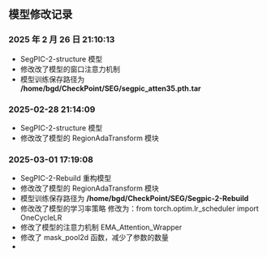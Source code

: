 <!--
 * @Author: feng 1804831168@qq.com
 * @Date: 2025-02-26 21:09:54
 * @LastEditors: feng 1804831168@qq.com
 * @LastEditTime: 2025-03-02 17:18:04
 * @Description:
 * Copyright (c) 2025 by Feng, All Rights Reserved.
-->

## 模型修改记录

### 2025 年 2 月 26 日 21:10:13

- SegPIC-2-structure 模型
- 修改改了模型的窗口注意力机制
- 模型训练保存路径为 **/home/bgd/CheckPoint/SEG/segpic_atten35.pth.tar**

### 2025-02-28 21:14:09

- SegPIC-2-structure 模型
- 修改改了模型的 RegionAdaTransform 模块

### 2025-03-01 17:19:08

- SegPIC-2-Rebuild 重构模型
- 修改改了模型的 RegionAdaTransform 模块
- 模型训练保存路径为 **/home/bgd/CheckPoint/SEG/Segpic-2-Rebuild**
- 修改改了模型的学习率策略 修改为：from torch.optim.lr_scheduler import OneCycleLR
- 修改了模型的注意力机制 EMA_Attention_Wrapper
- 修改了 mask_pool2d 函数，减少了参数的数量
-
